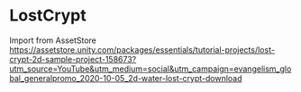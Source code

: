 # LostCrypt
Import from AssetStore
https://assetstore.unity.com/packages/essentials/tutorial-projects/lost-crypt-2d-sample-project-158673?utm_source=YouTube&utm_medium=social&utm_campaign=evangelism_global_generalpromo_2020-10-05_2d-water-lost-crypt-download
